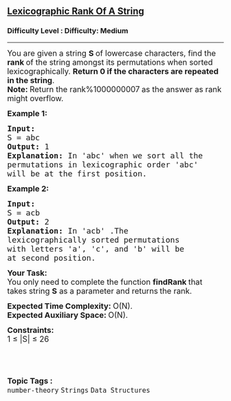 <h2><a href="https://www.geeksforgeeks.org/problems/rank-the-permutations-1587115621/1?page=8&category=Strings&sortBy=submissions">Lexicographic Rank Of A String</a></h2><h3>Difficulty Level : Difficulty: Medium</h3><hr><div class="problems_problem_content__Xm_eO"><p><span style="font-size: 18px;">You are given a string <strong>S </strong>of lowercase characters, find the <strong>rank </strong>of the string amongst its permutations when sorted lexicographically. <strong>Return 0 if the characters are repeated in the string</strong>.<br><strong>Note: </strong>Return the rank%1000000007<strong> </strong>as the answer as rank might overflow. </span></p>
<p><span style="font-size: 18px;"><strong>Example 1:</strong></span></p>
<pre><span style="font-size: 18px;"><strong>Input:
</strong>S = abc
<strong>Output: </strong>1<strong>
Explanation: </strong></span><span style="font-size: 18px;">In 'abc' when we sort all the
permutations in lexicographic order 'abc'
will be at the first position.</span></pre>
<p><span style="font-size: 18px;"><strong>Example 2:</strong></span></p>
<pre><span style="font-size: 18px;"><strong>Input:
</strong>S = acb
<strong>Output: </strong>2<strong>
Explanation: </strong>In 'acb' .</span><span style="font-size: 18px;">The
lexicographically sorted permutations
with letters 'a', 'c', and 'b' will be
at second position.&nbsp;</span>
</pre>
<p><span style="font-size: 18px;"><strong>Your Task:</strong><br>You only need to complete the function <strong>findRank </strong>that takes string <strong>S</strong> as a parameter and returns<strong> </strong>the rank.</span></p>
<p><span style="font-size: 18px;"><strong>Expected Time Complexity:&nbsp;</strong>O(N).<br><strong>Expected Auxiliary Space:&nbsp;</strong>O(N).</span></p>
<p><span style="font-size: 18px;"><strong>Constraints:</strong></span><br><span style="font-size: 18px;">1 ≤ |S| ≤ 26</span></p>
<p>&nbsp;</p></div><br><p><span style=font-size:18px><strong>Topic Tags : </strong><br><code>number-theory</code>&nbsp;<code>Strings</code>&nbsp;<code>Data Structures</code>&nbsp;